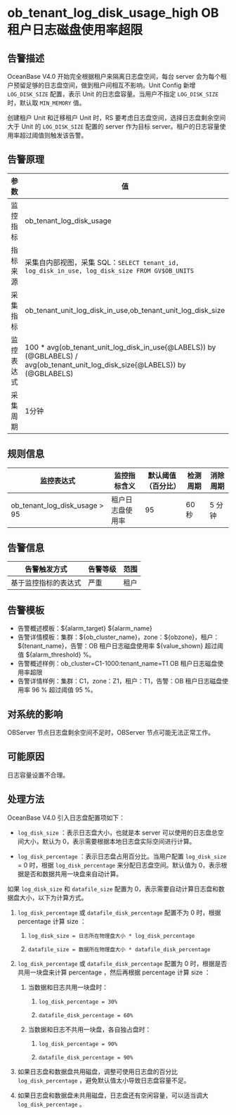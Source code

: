# ob_tenant_log_disk_usage_high OB 租户日志磁盘使用率超限

## 告警描述

OceanBase V4.0 开始完全根据租户来隔离日志盘空间，每台 server 会为每个租户预留足够的日志盘空间，做到租户间相互不影响。Unit Config 新增 `LOG_DISK_SIZE` 配置，表示 Unit 的日志盘容量。当用户不指定 `LOG_DISK_SIZE` 时，默认取 `MIN_MEMORY` 值。

创建租户 Unit 和迁移租户 Unit 时，RS 要考虑日志盘空间，选择日志盘剩余空间大于 Unit 的 `LOG_DISK_SIZE` 配置的 server 作为目标 server。租户的日志容量使用率超过阈值则触发该告警。

## 告警原理

| 参数 | 值 |
| --- | --- |
| 监控指标 | ob_tenant_log_disk_usage |
| 指标来源 | 采集自内部视图，采集 SQL：```SELECT tenant_id, log_disk_in_use, log_disk_size FROM GV$OB_UNITS```|
| 采集指标 | ob_tenant_unit_log_disk_in_use,ob_tenant_unit_log_disk_size |
| 监控表达式 | 100 * avg(ob_tenant_unit_log_disk_in_use{@LABELS}) by (@GBLABELS) / avg(ob_tenant_unit_log_disk_size{@LABELS}) by (@GBLABELS) |
| 采集周期 | 1分钟 |

## 规则信息

| 监控表达式 | 监控指标含义 | 默认阈值（百分比） | 检测周期 | 消除周期 |
| --- | --- | --- | --- | --- |
| ob_tenant_log_disk_usage > 95 | 租户日志盘使用率 | 95 | 60 秒 | 5 分钟 |

## 告警信息

| 告警触发方式 | 告警等级 | 范围 |
| --- | --- | --- |
| 基于监控指标的表达式 | 严重 | 租户 |

## 告警模板

* 告警概述模板：\${alarm_target} \${alarm_name}
* 告警详情模板：集群：\${ob_cluster_name}，zone：\${obzone}，租户：\${tenant_name}，告警：OB 租户日志磁盘使用率 \${value_shown} 超过阈值 \${alarm_threshold} %。
* 告警概述样例：ob_cluster=C1-1000:tenant_name=T1 OB 租户日志磁盘使用率超限
* 告警详情样例：集群：C1，zone：Z1，租户：T1，告警：OB 租户日志磁盘使用率 96 % 超过阈值 95 %。

## 对系统的影响

OBServer 节点日志盘剩余空间不足时，OBServer 节点可能无法正常工作。

## 可能原因

日志容量设置不合理。

## 处理方法

OceanBase V4.0 引入日志盘配置项如下：

* `log_disk_size` ：表示日志盘大小，也就是本 server 可以使用的日志盘总空间大小，默认为 0，表示需要根据本地日志盘实际空间进行计算。

* `log_disk_percentage` ：表示日志盘占用百分比。当用户配置 `log_disk_size` = 0 时，根据 `log_disk_percentage` 来分配日志盘空间。默认值为 0，表示根据是否和数据共用一块盘来自动计算。

如果 `log_disk_size` 和 `datafile_size` 配置为 0，表示需要自动计算日志盘和数据盘大小，以下为计算方式。

1. `log_disk_percentage` 或 `datafile_disk_percentage` 配置不为 0 时，根据 percentage 计算 size ：

   1. `log_disk_size = 日志所在物理盘大小 * log_disk_percentage`

   2. `datafile_size = 数据所在物理盘大小 * datafile_disk_percentage`

2. `log_disk_percentage` 或 `datafile_disk_percentage` 配置为 0 时，根据是否共用一块盘来计算 percentage ，然后再根据 percentage 计算 size ：

   1. 当数据和日志共用一块盘时：

      1. `log_disk_percentage = 30%`

      2. `datafile_disk_percentage = 60%`

   2. 当数据和日志不共用一块盘，各自独占盘时：

      1. `log_disk_percentage = 90%`

      2. `datafile_disk_percentage = 90%`

3. 如果日志盘和数据盘共用磁盘，调整可使用日志盘的百分比 `log_disk_percentage` ，避免默认值太小导致日志盘容量不足。

4. 如果日志盘和数据盘未共用磁盘，日志盘还有空闲容量，可以适当调大 `log_disk_percentage` 。
